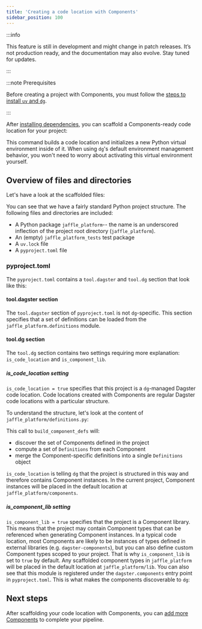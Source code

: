 ```yaml
---
title: 'Creating a code location with Components'
sidebar_position: 100
---
```


:::info

This feature is still in development and might change in patch releases. It’s not production ready, and the documentation may also evolve. Stay tuned for updates.

:::

:::note Prerequisites

Before creating a project with Components, you must follow the [steps to install `uv` and `dg`](/guides/labs/components/index.md#installation).

:::

After [installing dependencies](/guides/labs/components/index.md#installation), you can scaffold a Components-ready code location for your project:

<CliInvocationExample path="docs_beta_snippets/docs_beta_snippets/guides/components/index/2-scaffold.txt"  />

This command builds a code location and initializes a new Python virtual environment inside of it. When using `dg`'s default environment management behavior, you won't need to worry about activating this virtual environment yourself.

## Overview of files and directories

Let's have a look at the scaffolded files:

<CliInvocationExample path="docs_beta_snippets/docs_beta_snippets/guides/components/index/3-tree.txt" />

You can see that we have a fairly standard Python project structure. The following files and directories are included:

- A Python package `jaffle_platform`-- the name is an underscored inflection of the
project root directory (`jaffle_platform`).
- An (empty) `jaffle_platform_tests` test package
- A `uv.lock` file
- A `pyproject.toml` file

### pyproject.toml

The `pyproject.toml` contains a `tool.dagster` and `tool.dg` section that look like
this:

<CodeExample path="docs_beta_snippets/docs_beta_snippets/guides/components/index/4-pyproject.toml" language="TOML" title="jaffle-platform/pyproject.toml" />

#### tool.dagster section

The `tool.dagster` section of `pyproject.toml` is not `dg`-specific. This section specifies that a set of definitions can be loaded from the `jaffle_platform.definitions` module.

#### tool.dg section

The `tool.dg` section contains two settings requiring more explanation: `is_code_location` and `is_component_lib`.

##### is_code_location setting

`is_code_location = true` specifies that this project is a `dg`-managed Dagster code location. Code locations created with Components are regular Dagster code locations with a particular structure.

To understand the structure, let's look at the content of `jaffle_platform/definitions.py`:

<CodeExample path="docs_beta_snippets/docs_beta_snippets/guides/components/index/5-definitions.py" language="Python" title="jaffle-platform/jaffle_platform/definitions.py" />

This call to `build_component_defs` will:

- discover the set of Components defined in the project
- compute a set of `Definitions` from each Component
- merge the Component-specific definitions into a single `Definitions` object

`is_code_location` is telling `dg` that the project is structured in this way and therefore contains Component instances. In the current project, Component instances will be placed in the default location at `jaffle_platform/components`.

##### is_component_lib setting

`is_component_lib = true` specifies that the project is a Component library. This means that the project may contain Component types that can be referenced when generating Component instances. In a typical code location, most Components
are likely to be instances of types defined in external libraries (e.g. `dagster-components`), but you can also define custom Component types scoped to your project. That is why `is_component_lib` is set to `true` by default. Any scaffolded component types in `jaffle_platform` will be placed in the default location at `jaffle_platform/lib`. You can also see that this
module is registered under the `dagster.components` entry point in `pyproject.toml`. This is what makes the components discoverable to `dg`:

<CodeExample path="docs_beta_snippets/docs_beta_snippets/guides/components/index/6-pyproject.toml" language="TOML" title="jaffle-platform/pyproject.toml" />

## Next steps

After scaffolding your code location with Components, you can [add more Components](adding-components) to complete your pipeline.